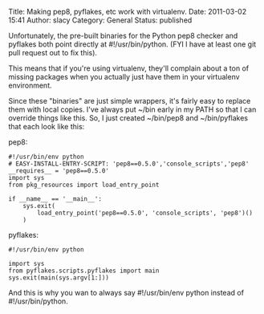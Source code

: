 Title: Making pep8, pyflakes, etc work with virtualenv.
Date: 2011-03-02 15:41
Author: slacy
Category: General
Status: published

Unfortunately, the pre-built binaries for the Python pep8 checker and
pyflakes both point directly at \#!/usr/bin/python. (FYI I have at least
one git pull request out to fix this).

This means that if you're using virtualenv, they'll complain about a ton
of missing packages when you actually just have them in your virtualenv
environment.

Since these "binaries" are just simple wrappers, it's fairly easy to
replace them with local copies. I've always put \~/bin early in my PATH
so that I can override things like this. So, I just created \~/bin/pep8
and \~/bin/pyflakes that each look like this:

pep8:

    #!/usr/bin/env python
    # EASY-INSTALL-ENTRY-SCRIPT: 'pep8==0.5.0','console_scripts','pep8'
    __requires__ = 'pep8==0.5.0'
    import sys
    from pkg_resources import load_entry_point

    if __name__ == '__main__':
        sys.exit(
            load_entry_point('pep8==0.5.0', 'console_scripts', 'pep8')()
        )

pyflakes:

    #!/usr/bin/env python

    import sys
    from pyflakes.scripts.pyflakes import main
    sys.exit(main(sys.argv[1:]))

And this is why you wan to always say \#!/usr/bin/env python instead of
\#!/usr/bin/python.
